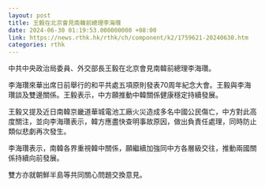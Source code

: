 ```yaml
---
layout: post
title: 王毅在北京會見南韓前總理李海瓚
date: 2024-06-30 01:19:53.000000000 +08:00
link: https://news.rthk.hk/rthk/ch/component/k2/1759621-20240630.htm
categories: rthk
---
```


中共中央政治局委員、外交部長王毅在北京會見南韓前總理李海瓚。

李海瓚來華出席日前舉行的和平共處五項原則發表70周年紀念大會。王毅與李海瓚談及雙邊關係。王毅表示，中方願推動中韓關係健康穩定持續發展。

王毅又提及近日南韓京畿道華城電池工廠火災造成多名中國公民傷亡，中方對此高度關注，並向李海瓚表示，韓方應盡快查明事故原因，做出負責任處理，同時防止類似悲劇再次發生。

李海瓚表示，南韓各界重視韓中關係，願繼續加強同中方各層級交往，推動兩國關係持續向前發展。

雙方亦就朝鮮半島等共同關心問題交換意見。
